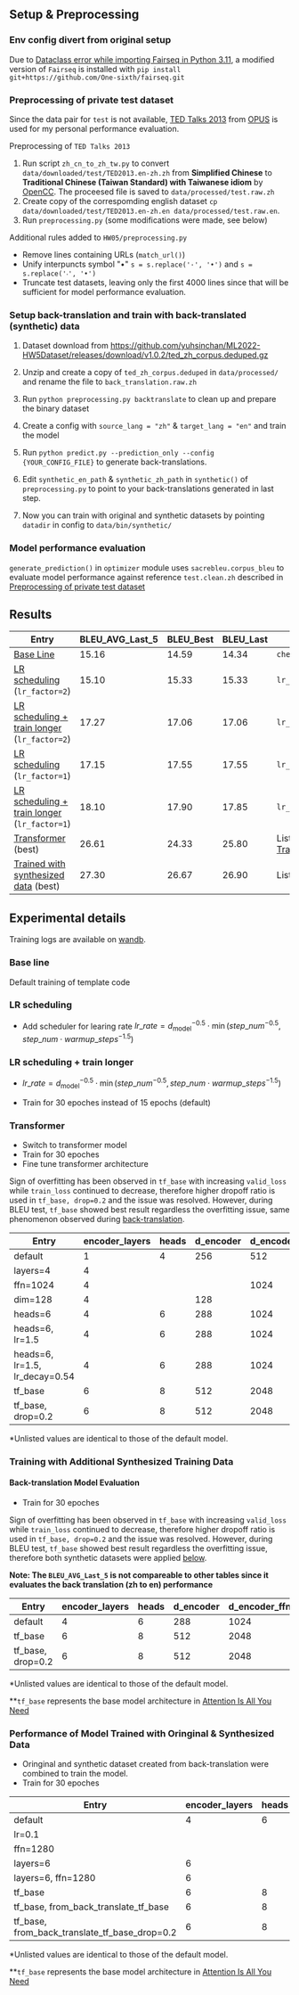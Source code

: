 ## Setup & Preprocessing

### Env config divert from original setup

Due to [Dataclass error while importing Fairseq in Python 3.11](https://github.com/facebookresearch/fairseq/issues/5012), a modified version of `Fairseq` is installed with `pip install git+https://github.com/One-sixth/fairseq.git`

### Preprocessing of private test dataset

Since the data pair for `test` is not available, [TED Talks 2013](https://object.pouta.csc.fi/OPUS-TED2013/v1.1/moses/en-zh.txt.zip) from [OPUS](https://opus.nlpl.eu/index.php) is used for my personal performance evaluation.

Preprocessing of `TED Talks 2013` 

1. Run script `zh_cn_to_zh_tw.py` to convert `data/downloaded/test/TED2013.en-zh.zh` from **Simplified Chinese** to **Traditional Chinese  (Taiwan Standard) with Taiwanese idiom** by [OpenCC](https://github.com/BYVoid/OpenCC). The proceesed file is saved to `data/processed/test.raw.zh`
2. Create copy of the correspomding english dataset `cp data/downloaded/test/TED2013.en-zh.en data/processed/test.raw.en`.
3. Run `preprocessing.py` (some modifications were made, see below)

Additional rules added to `HW05/preprocessing.py`
- Remove lines containing URLs (`match_url()`)
- Unify interpuncts symbol "•" `s = s.replace('·', '•')` and `s = s.replace('‧', '•')`
- Truncate test datasets, leaving only the first 4000 lines since that will be sufficient for model performance evaluation.

### Setup back-translation and train with back-translated (synthetic) data

1. Dataset download from https://github.com/yuhsinchan/ML2022-HW5Dataset/releases/download/v1.0.2/ted_zh_corpus.deduped.gz

2. Unzip and create a copy of `ted_zh_corpus.deduped` in `data/processed/` and rename the file to `back_translation.raw.zh`

3. Run `python preprocessing.py backtranslate` to clean up and prepare the binary dataset

4. Create a config with `source_lang = "zh"` & `target_lang = "en"` and train the model

5. Run `python predict.py --prediction_only --config {YOUR_CONFIG_FILE}` to generate back-translations.

6. Edit `synthetic_en_path` & `synthetic_zh_path` in `synthetic()` of `preprocessing.py` to point to your back-translations generated in last step.

7. Now you can train with original and synthetic datasets by pointing `datadir` in config to `data/bin/synthetic/`

### Model performance evaluation

`generate_prediction()` in `optimizer` module uses `sacrebleu.corpus_bleu` to evaluate model performance against reference `test.clean.zh` described in [Preprocessing of private test dataset](#preprocessing-of-private-test-dataset)

## Results

| Entry      | BLEU_AVG_Last_5 | BLEU_Best | BLEU_Last |`path`|
|------------|-----------------|-----------|-----------|------|
| [Base Line](#base-line) | 15.16 | 14.59 | 14.34 |`checkpoints/rnn`|
| [LR scheduling](#lr-scheduling) (`lr_factor=2`) | 15.10 | 15.33 | 15.33 |`lr_scheduler` |
| [LR scheduling + train longer](#lr-scheduling--train-longer) (`lr_factor=2`) | 17.27 | 17.06 | 17.06 |`lr_scheduler_30ep` |
| [LR scheduling](#lr-scheduling) (`lr_factor=1`) | 17.15 | 17.55 | 17.55 |`lr_scheduler` |
| [LR scheduling + train longer](#lr-scheduling--train-longer) (`lr_factor=1`) | 18.10 | 17.90 | 17.85 |`lr_scheduler_30ep` |
| [Transformer](#transformer) (best) | 26.61 | 24.33 | 25.80 | Listed in [Transformer](#transformer) |
| [Trained with synthesized data](#training-with-additional-synthesized-training-data) (best) | 27.30 | 26.67 | 26.90 | Listed in [Synthetic](#performance-of-model-trained-with-oringinal--synthesized-data) |

## Experimental details

Training logs are available on [wandb](https://wandb.ai/yyrliu/hw5.seq2seq/overview?workspace=user-yyrliu).

### Base line
Default training of template code

### LR scheduling
- Add scheduler for learing rate
$`lr\_rate = d_{\text{model}}^{-0.5}\cdot\min({step\_num}^{-0.5},{step\_num}\cdot{warmup\_steps}^{-1.5})`$

### LR scheduling + train longer
- $`lr\_rate = d_{\text{model}}^{-0.5}\cdot\min({step\_num}^{-0.5},{step\_num}\cdot{warmup\_steps}^{-1.5})`$

- Train for 30 epoches instead of 15 epochs (default)

### Transformer
- Switch to transformer model
- Train for 30 epoches
- Fine tune transformer architecture

Sign of overfitting has been observed in `tf_base` with increasing `valid_loss` while `train_loss` continued to decrease, therefore higher dropoff ratio is used in `tf_base, drop=0.2` and the issue was resolved. However, during BLEU test, `tf_base` showed best result regardless the overfitting issue, same phenomenon observed during [back-translation](#back-translation-model-evaluation).

| Entry           | encoder_layers | heads | d_encoder | d_encoder_ffn | d_encoder | d_decoder_ffn | dropout | lr_factor | lr_decay | BLEU_AVG_Last_5 | `path` |
|-----------------|----------------|-------|-----------|---------------|-----------|---------------|---------|-----------|----------|-----------------|--------|
| default         | 1 | 4 | 256 | 512 | 256 | 1024 | 0.3 | 1.0 | 0.5 | 15.46 | `transformer` |
| layers=4        | 4 | | | | | | 0.1 | | | 22.18 | `transformer_layers4` |
| ffn=1024        | 4 | | | 1024 | | | 0.1 | | | 22.92 | `transformer_ffn1024` |
| dim=128         | 4 | | 128 | | 128 | 512 | 0.1 | | | 19.63 | `transformer_d128` |
| heads=6         | 4 | 6 | 288 | 1024 | 288 | | 0.1 | | | 23.26 | `transformer_head6` |
| heads=6, lr=1.5 | 4 | 6 | 288 | 1024 | 288 | | 0.1 | 1.5 | | 23.50 | `transformer_head6_lr15` |
| heads=6, lr=1.5, lr_decay=0.54 | 4 | 6 | 288 | 1024 | 288 | | 0.1 | 1.5 | 0.54 | 23.26 | `transformer_head6_lr15_decay-54` |
| tf_base         | 6 | 8 | 512 | 2048 | 512 | 2048 | 0.1 | | | 26.61 | `transformer_base` |
| tf_base, drop=0.2 | 6 | 8 | 512 | 2048 | 512 | 2048 | 0.2 | | | 25.50 | `transformer_base_drop02` |

*Unlisted values are identical to those of the default model.

### Training with Additional Synthesized Training Data

#### Back-translation Model Evaluation

- Train for 30 epoches

Sign of overfitting has been observed in `tf_base` with increasing `valid_loss` while `train_loss` continued to decrease, therefore higher dropoff ratio is used in `tf_base, drop=0.2` and the issue was resolved. However, during BLEU test, `tf_base` showed best result regardless the overfitting issue, therefore both synthetic datasets were applied [below](#performance-of-model-trained-with-oringinal--synthesized-data).

**Note: The `BLEU_AVG_Last_5` is not compareable to other tables since it evaluates the back translation (zh to en) performance**

| Entry            | encoder_layers | heads | d_encoder | d_encoder_ffn | d_encoder | d_decoder_ffn | dropout | lr_factor | lr_decay | BLEU_AVG_Last_5 | `path` |
|------------------|----------------|-------|-----------|---------------|-----------|---------------|---------|-----------|----------|-----------------|--------|
| default          | 4 | 6 | 288 | 1024 | 288 | 1024 | 0.1 | 1.5 | 0.5 | 18.64 | `back_translate` |
| tf_base          | 6 | 8 | 512 | 2048 | 512 | 2048 | | | | 23.79 | `back_translate_base` |
| tf_base, drop=0.2 | 6 | 8 | 512 | 2048 | 512 | 2048 | 0.2 | | | 23.50 | `back_translate_base_drop02` |

*Unlisted values are identical to those of the default model.

**`tf_base` represents the base model architecture in [Attention Is All You Need](https://arxiv.org/pdf/1706.03762.pdf) 

### Performance of Model Trained with Oringinal & Synthesized Data

- Oringinal and synthetic dataset created from back-translation were combined to train the model.
- Train for 30 epoches

| Entry              | encoder_layers | heads | d_encoder | d_encoder_ffn | d_encoder | d_decoder_ffn | dropout | lr_factor | lr_decay | synthetic_data_model | BLEU_AVG_Last_5 | `path` |
|--------------------|----------------|-------|-----------|---------------|-----------|---------------|---------|-----------|----------|----------------------|-----------------|--------|
| default            | 4 | 6 | 288 | 1024 | 288 | 1024 | 0.1 | 1.5 | 0.5 | `back_translate` | 23.79 | `synthetic` |
| lr=0.1             | | | | | | | | 0.1 | | `back_translate` | 23.86 | `synthetic_lr10` |
| ffn=1280           | | | | 1280 | | 1280 | | | | `back_translate` | 24.62 | `synthetic_ffn1280` |
| layers=6           | 6 | | | | | | | | | `back_translate` | 24.37 | `synthetic_layers6` |
| layers=6, ffn=1280 | 6 | | | 1280 | | 1280 | | | | `back_translate` | 24.62 | `synthetic_layers6` |
| tf_base            | 6 | 8 | 512 | 2048 | 512 | 2048 | | | | `back_translate` | 26.56 | `synthetic_base` |
| tf_base, from_back_translate_tf_base | 6 | 8 | 512 | 2048 | 512 | 2048 | | | | `back_translate_base` | 27.30 | `synthetic_base_from_bt_base` |
| tf_base, from_back_translate_tf_base_drop=0.2 | 6 | 8 | 512 | 2048 | 512 | 2048 | | | | `back_translate_base_drop02` | 27.02 | `synthetic_base_from_bt_base_drop02` |

*Unlisted values are identical to those of the default model.

**`tf_base` represents the base model architecture in [Attention Is All You Need](https://arxiv.org/pdf/1706.03762.pdf) 
